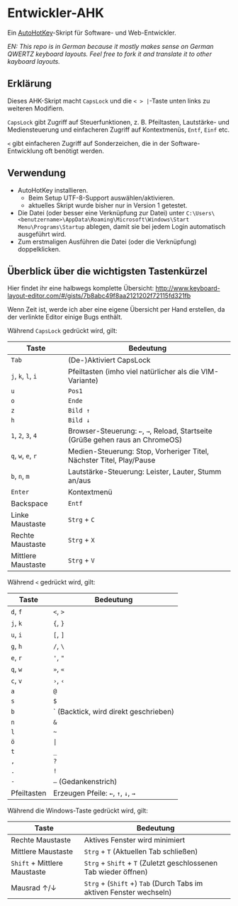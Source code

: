 # Entwickler-AHK

Ein [AutoHotKey](https://www.autohotkey.com/)-Skript für Software- und Web-Entwickler.

*EN: This repo is in German because it mostly makes sense on German QWERTZ keyboard layouts. Feel free to fork it and translate it to other kayboard layouts.*

## Erklärung

Dieses AHK-Skript macht `CapsLock` und die `< > |`-Taste unten links zu weiteren Modifiern.

`CapsLock` gibt Zugriff auf Steuerfunktionen, z. B. Pfeiltasten, Lautstärke- und Mediensteuerung und einfacheren Zugriff auf Kontextmenüs, `Entf`, `Einf` etc.

`<` gibt einfacheren Zugriff auf Sonderzeichen, die in der Software-Entwicklung oft benötigt werden.

## Verwendung

- AutoHotKey installieren.
  - Beim Setup UTF-8-Support auswählen/aktivieren.
  - aktuelles Skript wurde bisher nur in Version 1 getestet.
- Die Datei (oder besser eine Verknüpfung zur Datei) unter `C:\Users\<benutzername>\AppData\Roaming\Microsoft\Windows\Start Menu\Programs\Startup` ablegen, damit sie bei jedem Login automatisch ausgeführt wird.
- Zum erstmaligen Ausführen die Datei (oder die Verknüpfung) doppelklicken.

## Überblick über die wichtigsten Tastenkürzel

Hier findet ihr eine halbwegs komplette Übersicht: http://www.keyboard-layout-editor.com/#/gists/7b8abc49f8aa2121202f72115fd321fb

Wenn Zeit ist, werde ich aber eine eigene Übersicht per Hand erstellen, da der verlinkte Editor einige Bugs enthält.

Während `CapsLock` gedrückt wird, gilt:

| Taste | Bedeutung |
| ----- | --------- |
| `Tab` | (De-)Aktiviert CapsLock |
| `j`, `k`, `l`, `i` | Pfeiltasten (imho viel natürlicher als die VIM-Variante) |
| `u` | `Pos1` |
| `o` | `Ende` |
| `z` | `Bild ↑` |
| `h` | `Bild ↓` |
| `1`, `2`, `3`, `4` | Browser-Steuerung: `←`, `→`, Reload, Startseite (Grüße gehen raus an ChromeOS) |
| `q`, `w`, `e`, `r` | Medien-Steuerung: Stop, Vorheriger Titel, Nächster Titel, Play/Pause |
| `b`, `n`, `m` | Lautstärke-Steuerung: Leister, Lauter, Stumm an/aus |
| `Enter` | Kontextmenü |
| Backspace | `Entf` |
| Linke Maustaste | `Strg` + `C` |
| Rechte Maustaste | `Strg` + `X` |
| Mittlere Maustaste | `Strg` + `V` |

Während `<` gedrückt wird, gilt:

| Taste | Bedeutung |
| ----- | --------- |
| `d`, `f` | `<`, `>` |
| `j`, `k` | `{`, `}` |
| `u`, `i` | `[`, `]` |
| `g`, `h` | `/`, `\` |
| `e`, `r` | `'`, `"` |
| `q`, `w` | `»`, `«` |
| `c`, `v` | `›`, `‹` |
| `a` | `@` |
| `s` | `$` |
| `b` | ` (Backtick, wird direkt geschrieben) |
| `n` | `&` |
| `l` | `~` |
| `ö` | `\|` |
| `t` | `_` |
| `,` | `?` |
| `.` | `!` |
| `-` | `‒` (Gedankenstrich) |
| Pfeiltasten | Erzeugen Pfeile: `←`, `↑`, `↓`, `→` |

Während die Windows-Taste gedrückt wird, gilt:

| Taste | Bedeutung |
| ----- | --------- |
| Rechte Maustaste | Aktives Fenster wird minimiert |
| Mittlere Maustaste | `Strg` + `T` (Aktuellen Tab schließen) |
| `Shift` + Mittlere Maustaste | `Strg` + `Shift` + `T` (Zuletzt geschlossenen Tab wieder öffnen) |
| Mausrad ↑/↓ | `Strg` + (`Shift` +) `Tab` (Durch Tabs im aktiven Fenster wechseln) |
